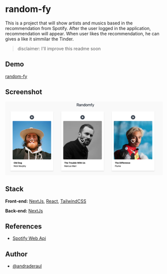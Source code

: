 # random-fy

This is a project that will show artists and musics based in the recommendation from Spotify.
After the user logged in the application, recommendation will appear.
When user likes the recommendation, he can gives a like it simmilar the Tinder.

> disclaimer: I'll improve this readme soon

## Demo

[random-fy](https://random-fy.vercel.app/)

## Screenshot

![randomfy screen](./public/screenshots/1.png)

## Stack

**Front-end:** [NextJs](https://nextjs.org/docs), [React](https://pt-br.reactjs.org/docs/getting-started.html), [TailwindCSS](https://tailwindcss.com/docs/)

**Back-end:** [NextJs](https://nextjs.org/docs)

## References

- [Spotify Web Api](https://developer.spotify.com/documentation/web-api/reference)

## Author

- [@andraderaul](https://github.com/andraderaul)
